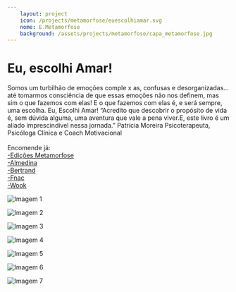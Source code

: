 ```yaml
---
    layout: project
    icon: /projects/metamorfose/euescolhiamar.svg
    nome: E.Metamorfose
    background: /assets/projects/metamorfose/capa_metamorfose.jpg
---
```


# Eu, escolhi Amar!

Somos um turbilhão de emoções comple x as, confusas e desorganizadas… até tomarmos consciência de que essas emoções não nos definem, mas sim o que fazemos com elas! E o que fazemos com elas é, e será sempre, uma escolha. Eu, Escolhi Amar! “Acredito que descobrir o propósito de vida é, sem dúvida alguma, uma aventura que vale a pena viver.E, este livro é um aliado imprescindivel nessa jornada.” 
Patrícia Moreira Psicoterapeuta, Psicóloga Clínica e Coach Motivacional
<br>
<br> Encomende já: 
<br>[-Edições Metamorfose](https://edicoesmetamorfose.pt/product/eu-escolhi-amar/)
<br>[-Almedina](https://www.almedina.net/eu-escolhi-amar-1700485329.html)
<br>[-Bertrand](https://www.bertrand.pt/livro/eu-escolhi-amar-nina-costa/29804497)
<br>[-Fnac](https://www.fnac.pt/Eu-Escolhi-Amar-Nina-Costa/a11808050)
<br>[-Wook](https://www.wook.pt/livro/eu-escolhi-amar-nina-costa/29480556)

![Imagem 1](/assets/projects/metamorfose/escolhiamar/1.jpg)

![Imagem 2](/assets/projects/metamorfose/escolhiamar/a7407917.jpg)

![Imagem 3](/assets/projects/metamorfose/escolhiamar/a7407918.jpg)

![Imagem 4](/assets/projects/metamorfose/escolhiamar/a7407919.jpg)

![Imagem 5](/assets/projects/metamorfose/escolhiamar/a7407925.jpg)

![Imagem 6](/assets/projects/metamorfose/escolhiamar/a7407931.jpg)

![Imagem 7](/assets/projects/metamorfose/escolhiamar/a7407941.jpg)
